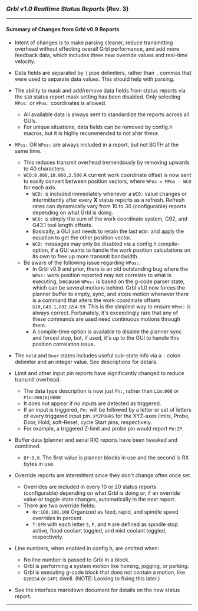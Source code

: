 ### _Grbl v1.0 Realtime Status Reports_ (Rev. 3)

--------

#### Summary of Changes from Grbl v0.9 Reports

- Intent of changes is to make parsing cleaner, reduce transmitting overhead without effecting overall Grbl performance, and add more feedback data, which includes three new override values and real-time velocity.

- Data fields are separated by `|` pipe delimiters, rather than `,` commas that were used to separate data values. This should help with parsing.

- The ability to mask and add/remove data fields from status reports via the `$10` status report mask setting has been disabled. Only selecting `MPos:` or `WPos:` coordinates is allowed.
  - All available data is always sent to standardize the reports across all GUIs.
  - For unique situations, data fields can be removed by config.h macros, but it is highly recommended to not alter these.


- `MPos:` OR `WPos:` are always included in a report, but not BOTH at the same time.

  - This reduces transmit overhead tremendously by removing upwards to 40 characters.
  - `WCO:0.000,10.000,2.500` A current work coordinate offset is now sent to easily convert between position vectors, where `WPos = MPos - WCO` for each axis.
    - `WCO:` is included immediately whenever a `WCO:` value changes or intermittently after every **X** status reports as a refresh. Refresh rates can dynamically vary from 10 to 30 (configurable) reports depending on what Grbl is doing.
    - `WCO:` is simply the sum of the work coordinate system, G92, and G43.1 tool length offsets.
    - Basically, a GUI just needs to retain the last `WCO:` and apply the equation to get the other position vector.
    - `WCO:` messages may only be disabled via a config.h compile-option, if a GUI wants to handle the work position calculations on its own to free up more transmit bandwidth.
  - Be aware of the following issue regarding `WPos:`.
    - In Grbl v0.9 and prior, there is an old outstanding bug where the `WPos:` work position reported may not correlate to what is executing, because `WPos:` is based on the g-code parser state, which can be several motions behind. Grbl v1.0 now forces the planner buffer to empty, sync, and stops motion whenever there is a command that alters the work coordinate offsets `G10,G43.1,G92,G54-59`. This is the simplest way to ensure `WPos:` is always correct. Fortunately, it's exceedingly rare that any of these commands are used need continuous motions through them.
    - A compile-time option is available to disable the planner sync and forced stop, but, if used, it's up to the GUI to handle this position correlation issue.


- The `Hold` and `Door` states includes useful sub-state info via a `:` colon delimiter and an integer value. See descriptions for details.

- Limit and other input pin reports have significantly changed to reduce transmit overhead.
  - The data type description is now just `Pn:`, rather than `Lim:000` or `Pin:000|0|0000`
  - It does not appear if no inputs are detected as triggered.
  - If an input is triggered, ```Pn:``` will be followed by a letter or set of letters of every triggered input pin. `XYZPDHRS` for the XYZ-axes limits, Probe, Door, Hold, soft-Reset, cycle Start pins, respectively.
  - For example, a triggered Z-limit and probe pin would report `Pn:ZP`.


- Buffer data (planner and serial RX) reports have been tweaked and combined.

  - `Bf:0,0`. The first value is planner blocks in use and the second is RX bytes in use.


- Override reports are intermittent since they don't change often once set.

  - Overrides are included in every 10 or 20 status reports (configurable) depending on what Grbl is doing or, if an override value or toggle state changes, automatically in the next report.
  - There are two override fields:
    - `Ov:100,100,100` Organized as feed, rapid, and spindle speed overrides in percent.
    - `T:SFM` with each letter `S`, `F`, and `M` are defined as spindle stop active, flood coolant toggled, and mist coolant toggled, respectively.



- Line numbers, when enabled in config.h, are omitted when:

  - No line number is passed to Grbl in a block.
  - Grbl is performing a system motion like homing, jogging, or parking.
  - Grbl is executing g-code block that does not contain a motion, like `G20G54` or `G4P1` dwell. (NOTE: Looking to fixing this later.)

- See the interface markdown document for details on the new status report.

-------
